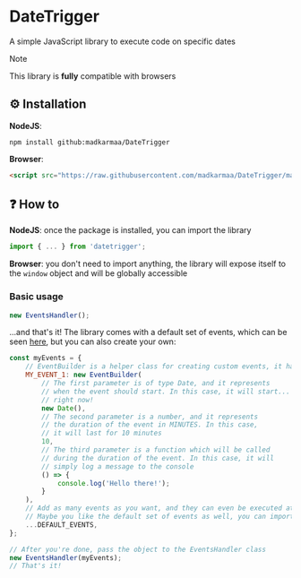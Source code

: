 # DateTrigger

A simple JavaScript library to execute code on specific dates

> [!NOTE]
>
> This library is **fully** compatible with browsers

## ⚙️ Installation

**NodeJS**:

```
npm install github:madkarmaa/DateTrigger
```

**Browser**:

```html
<script src="https://raw.githubusercontent.com/madkarmaa/DateTrigger/main/build/index.web.js"></script>
```

## ❓ How to

**NodeJS**: once the package is installed, you can import the library

```js
import { ... } from 'datetrigger';
```

**Browser**: you don't need to import anything, the library will expose itself to the `window` object and will be globally accessible

### Basic usage

```js
new EventsHandler();
```

...and that's it! The library comes with a default set of events, which can be seen [here](https://github.com/madkarmaa/DateTrigger/blob/main/src/utils/constants.js#L8), but you can also create your own:

```js
const myEvents = {
    // EventBuilder is a helper class for creating custom events, it has 3 parameters
    MY_EVENT_1: new EventBuilder(
        // The first parameter is of type Date, and it represents
        // when the event should start. In this case, it will start...
        // right now!
        new Date(),
        // The second parameter is a number, and it represents
        // the duration of the event in MINUTES. In this case,
        // it will last for 10 minutes
        10,
        // The third parameter is a function which will be called
        // during the duration of the event. In this case, it will
        // simply log a message to the console
        () => {
            console.log('Hello there!');
        }
    ),
    // Add as many events as you want, and they can even be executed at the same time!
    // Maybe you like the default set of events as well, you can import them!
    ...DEFAULT_EVENTS,
};

// After you're done, pass the object to the EventsHandler class
new EventsHandler(myEvents);
// That's it!
```
